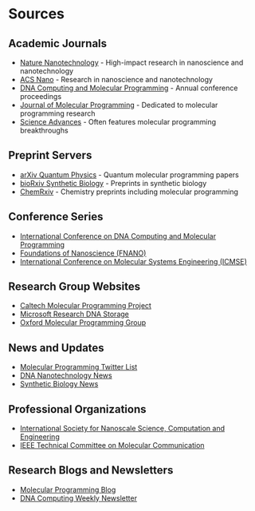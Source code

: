 # Sources

## Academic Journals
- [Nature Nanotechnology](https://www.nature.com/nnano/) - High-impact research in nanoscience and nanotechnology
- [ACS Nano](https://pubs.acs.org/journal/ancac3) - Research in nanoscience and nanotechnology
- [DNA Computing and Molecular Programming](https://link.springer.com/conference/dna) - Annual conference proceedings
- [Journal of Molecular Programming](https://molecular-programming.org/journal/) - Dedicated to molecular programming research
- [Science Advances](https://www.science.org/journal/sciadv) - Often features molecular programming breakthroughs

## Preprint Servers
- [arXiv Quantum Physics](https://arxiv.org/list/quant-ph/recent) - Quantum molecular programming papers
- [bioRxiv Synthetic Biology](https://www.biorxiv.org/collection/synthetic-biology) - Preprints in synthetic biology
- [ChemRxiv](https://chemrxiv.org/) - Chemistry preprints including molecular programming

## Conference Series
- [International Conference on DNA Computing and Molecular Programming](http://www.dna-computing.org/)
- [Foundations of Nanoscience (FNANO)](http://www.fnano.org/)
- [International Conference on Molecular Systems Engineering (ICMSE)](https://molecular.systems/)

## Research Group Websites
- [Caltech Molecular Programming Project](http://molecular-programming.org/)
- [Microsoft Research DNA Storage](https://www.microsoft.com/en-us/research/project/dna-storage/)
- [Oxford Molecular Programming Group](http://www.cs.ox.ac.uk/activities/molecularprogramming/)

## News and Updates
- [Molecular Programming Twitter List](https://twitter.com/i/lists/molecular-programming)
- [DNA Nanotechnology News](https://phys.org/tags/dna+nanotechnology/)
- [Synthetic Biology News](https://www.synbiowatch.org/)

## Professional Organizations
- [International Society for Nanoscale Science, Computation and Engineering](http://www.isnsce.org/)
- [IEEE Technical Committee on Molecular Communication](https://sites.google.com/view/ieee-tcmc)

## Research Blogs and Newsletters
- [Molecular Programming Blog](https://molecular-programming.org/blog/)
- [DNA Computing Weekly Newsletter](https://dnacomputing.substack.com/)
